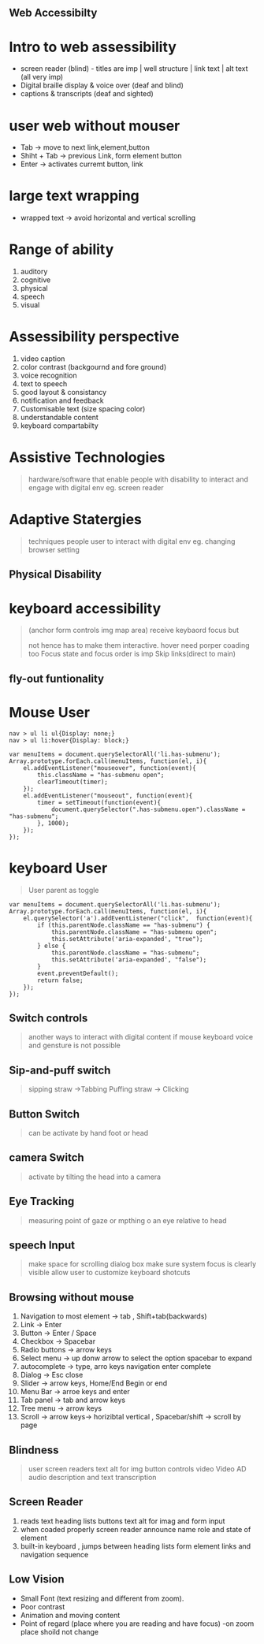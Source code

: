 ## Web Accessibilty

# Intro to web assessibility 

+ screen reader (blind) - titles are imp | well structure | link text | alt text (all very imp)
+ Digital braille display & voice over (deaf and blind)
+ captions  & transcripts (deaf and sighted)

# user web without mouser
+ Tab -> move to next link,element,button
+ Shiht + Tab -> previous Link, form element button
+ Enter -> activates curremt button, link

# large text wrapping
+ wrapped text -> avoid horizontal and vertical scrolling

# Range of ability
1. auditory
2. cognitive
3. physical
4. speech
5. visual

# Assessibility perspective
1. video caption
2. color contrast (backgournd and fore ground)
3. voice recognition
4. text to speech
5. good layout & consistancy
6. notification and feedback
7. Customisable text (size spacing color)
8. understandable content
9. keyboard compartabilty

# Assistive Technologies
> hardware/software that enable people with disability to interact and engage with digital env eg. screen reader
# Adaptive Statergies
> techniques people user to interact with digital env eg. changing browser setting


## Physical Disability

# keyboard accessibility
>(anchor form controls img map area) receive keybaord focus but <span> <div> not hence has to make them interactive.
>hover need porper coading too
>Focus state and focus order is imp
>Skip links(direct to main)

## fly-out funtionality
# Mouse User
```
nav > ul li ul{Display: none;}
nav > ul li:hover{Display: block;}
```
```
var menuItems = document.querySelectorAll('li.has-submenu');
Array.prototype.forEach.call(menuItems, function(el, i){
	el.addEventListener("mouseover", function(event){
		this.className = "has-submenu open";
		clearTimeout(timer);
	});
	el.addEventListener("mouseout", function(event){
		timer = setTimeout(function(event){
			document.querySelector(".has-submenu.open").className = "has-submenu";
		}, 1000);
	});
});
```
# keyboard User
>User parent as toggle
```
var menuItems = document.querySelectorAll('li.has-submenu');
Array.prototype.forEach.call(menuItems, function(el, i){
	el.querySelector('a').addEventListener("click",  function(event){
		if (this.parentNode.className == "has-submenu") {
			this.parentNode.className = "has-submenu open";
			this.setAttribute('aria-expanded', "true");
		} else {
			this.parentNode.className = "has-submenu";
			this.setAttribute('aria-expanded', "false");
		}
		event.preventDefault();
		return false;
	});
});
```

## Switch controls
> another ways to interact with digital content if mouse keyboard voice and gensture is not possible
 ## Sip-and-puff switch
   > sipping straw ->Tabbing
   > Puffing straw -> Clicking
 ## Button Switch
   > can be activate by hand foot or head
 ## camera Switch
   > activate by tilting the head into a camera
 ## Eye Tracking
   > measuring point of gaze or mpthing o an eye relative to head

## speech Input
> make space for scrolling dialog box
> make sure system focus is clearly visible
> allow user to customize keyboard shotcuts

## Browsing without mouse
1. Navigation to most element  -> tab , Shift+tab(backwards)
2. Link -> Enter
3. Button -> Enter / Space
4. Checkbox -> Spacebar
5. Radio buttons -> arrow keys
6. Select menu -> up donw arrow to select the option spacebar to expand
7. autocomplete -> type, arro keys navigation enter complete
8. Dialog -> Esc close
9. Slider -> arrow keys, Home/End  Begin or end
10. Menu Bar -> arroe keys and enter
11. Tab panel -> tab and arrow keys
12. Tree menu -> arrow keys
13. Scroll -> arrow keys-> horizibtal vertical , Spacebar/shift -> scroll by page


## Blindness
> user screen readers
> text alt for img button controls video
> Video AD audio description and text transcription

## Screen Reader
1. reads text heading lists buttons text alt for imag and form input
2. when coaded properly screen reader announce name role and state of element
3. built-in keyboard , jumps between heading lists form element links and navigation sequence

## Low Vision
+ Small Font (text resizing and different from zoom).
+ Poor contrast 
+ Animation and moving content
+ Point of regard (place where you are reading and have focus) -on zoom place shoild not change

























  
  
